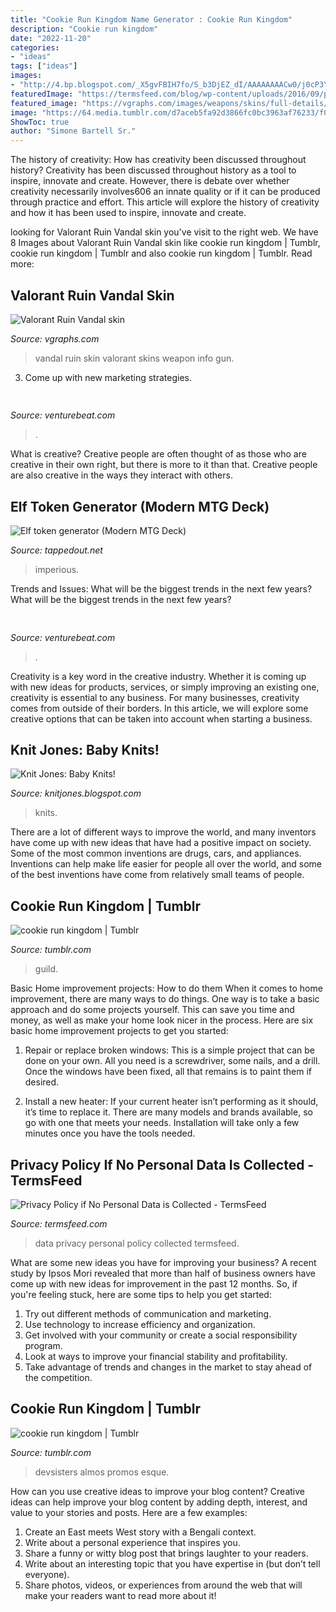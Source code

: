 ```yaml
---
title: "Cookie Run Kingdom Name Generator : Cookie Run Kingdom"
description: "Cookie run kingdom"
date: "2022-11-20"
categories:
- "ideas"
tags: ["ideas"]
images:
- "http://4.bp.blogspot.com/_X5gvFBIH7fo/S_b3DjEZ_dI/AAAAAAAACw0/j0cP3YjTqHU/w1200-h630-p-nu/IMG_2561.JPG"
featuredImage: "https://termsfeed.com/blog/wp-content/uploads/2016/09/privacy-policy-if-no-personal-data-is-collected-1.jpg"
featured_image: "https://vgraphs.com/images/weapons/skins/full-details/valorant-ruin-vandal-weapon-skin.png"
image: "https://64.media.tumblr.com/d7aceb5fa92d3866fc0bc3963af76233/f0cd9b9171325bb2-9b/s640x960/7b5704b0e9fed9df612831e20cbb1c7b3d6ca5b4.png"
ShowToc: true
author: "Simone Bartell Sr."
---
```



The history of creativity: How has creativity been discussed throughout history?
Creativity has been discussed throughout history as a tool to inspire, innovate and create. However, there is debate over whether creativity necessarily involves606
an innate quality or if it can be produced through practice and effort. This article will explore the history of creativity and how it has been used to inspire, innovate and create.

	

		
looking for Valorant Ruin Vandal skin you've visit to the right web. We have 8 Images about Valorant Ruin Vandal skin like cookie run kingdom | Tumblr, cookie run kingdom | Tumblr and also cookie run kingdom | Tumblr. Read more:
		
    
## Valorant Ruin Vandal Skin

<img loading=lazy src="https://vgraphs.com/images/weapons/skins/full-details/valorant-ruin-vandal-weapon-skin.png" onerror="this.onerror=null;this.src='https://tse2.mm.bing.net/th?id=OIP.GRZlPueZ_Gf7Yr2fDEK7_QHaC7&amp;pid=15.1';" alt="Valorant Ruin Vandal skin">

_Source: vgraphs.com_

>vandal ruin skin valorant skins weapon info gun. 

	

3. Come up with new marketing strategies.

    
## 

<img loading=lazy src="https://venturebeat.com/wp-content/uploads/2018/12/amber-33-sized.jpg?w=800" onerror="this.onerror=null;this.src='https://tse1.mm.bing.net/th?id=OIP.veBmFWX3HXV8NVuPMrjrHAHaE7&amp;pid=15.1';" alt="">

_Source: venturebeat.com_

>. 

	

What is creative?
Creative people are often thought of as those who are creative in their own right, but there is more to it than that. Creative people are also creative in the ways they interact with others.

    
## Elf Token Generator (Modern MTG Deck)

<img loading=lazy src="https://static.tappedout.net/mtg-cards-2/duel-decks-elves-vs-goblins/imperious-perfect/imperious-perfect-cropped.jpg" onerror="this.onerror=null;this.src='https://tse4.mm.bing.net/th?id=OIP.tE2S7d7t5ke4XXOBaJwTqwAAAA&amp;pid=15.1';" alt="Elf token generator (Modern MTG Deck)">

_Source: tappedout.net_

>imperious. 

	

Trends and Issues: What will be the biggest trends in the next few years?
What will be the biggest trends in the next few years?

    
## 

<img loading=lazy src="https://venturebeat.com/wp-content/uploads/2019/11/sirired.jpg" onerror="this.onerror=null;this.src='https://tse3.mm.bing.net/th?id=OIP.JLRusF0NhdqAVoxmYe6LnQHaDt&amp;pid=15.1';" alt="">

_Source: venturebeat.com_

>. 

	

Creativity is a key word in the creative industry. Whether it is coming up with new ideas for products, services, or simply improving an existing one, creativity is essential to any business. For many businesses, creativity comes from outside of their borders. In this article, we will explore some creative options that can be taken into account when starting a business.

    
## Knit Jones: Baby Knits!

<img loading=lazy src="http://4.bp.blogspot.com/_X5gvFBIH7fo/S_b3DjEZ_dI/AAAAAAAACw0/j0cP3YjTqHU/w1200-h630-p-nu/IMG_2561.JPG" onerror="this.onerror=null;this.src='https://tse1.mm.bing.net/th?id=OIP.EZUS-MQWtYLvTfXAOfkcIwHaD4&amp;pid=15.1';" alt="Knit Jones: Baby Knits!">

_Source: knitjones.blogspot.com_

>knits. 

	

There are a lot of different ways to improve the world, and many inventors have come up with new ideas that have had a positive impact on society. Some of the most common inventions are drugs, cars, and appliances. Inventions can help make life easier for people all over the world, and some of the best inventions have come from relatively small teams of people.

    
## Cookie Run Kingdom | Tumblr

<img loading=lazy src="https://64.media.tumblr.com/d7aceb5fa92d3866fc0bc3963af76233/f0cd9b9171325bb2-9b/s640x960/7b5704b0e9fed9df612831e20cbb1c7b3d6ca5b4.png" onerror="this.onerror=null;this.src='https://tse3.mm.bing.net/th?id=OIP.T20-8diCzYOgseUj5QrlkwHaEK&amp;pid=15.1';" alt="cookie run kingdom | Tumblr">

_Source: tumblr.com_

>guild. 

	

Basic Home improvement projects: How to do them
When it comes to home improvement, there are many ways to do things. One way is to take a basic approach and do some projects yourself. This can save you time and money, as well as make your home look nicer in the process. Here are six basic home improvement projects to get you started:
1) Repair or replace broken windows: This is a simple project that can be done on your own. All you need is a screwdriver, some nails, and a drill. Once the windows have been fixed, all that remains is to paint them if desired.

2) Install a new heater: If your current heater isn’t performing as it should, it’s time to replace it. There are many models and brands available, so go with one that meets your needs. Installation will take only a few minutes once you have the tools needed.

    
## Privacy Policy If No Personal Data Is Collected - TermsFeed

<img loading=lazy src="https://termsfeed.com/blog/wp-content/uploads/2016/09/privacy-policy-if-no-personal-data-is-collected-1.jpg" onerror="this.onerror=null;this.src='https://tse4.mm.bing.net/th?id=OIP.yCIr-ui_IbznEDYJMdF2zAHaEA&amp;pid=15.1';" alt="Privacy Policy if No Personal Data is Collected - TermsFeed">

_Source: termsfeed.com_

>data privacy personal policy collected termsfeed. 

	

What are some new ideas you have for improving your business?
A recent study by Ipsos Mori revealed that more than half of business owners have come up with new ideas for improvement in the past 12 months. So, if you're feeling stuck, here are some tips to help you get started: 
1. Try out different methods of communication and marketing.
2. Use technology to increase efficiency and organization.
3. Get involved with your community or create a social responsibility program.
4. Look at ways to improve your financial stability and profitability.
5. Take advantage of trends and changes in the market to stay ahead of the competition.

    
## Cookie Run Kingdom | Tumblr

<img loading=lazy src="https://66.media.tumblr.com/b604186f6017b3c9adb50f73491f54b7/tumblr_pz4h97iENJ1y0mxa3o1_500.jpg" onerror="this.onerror=null;this.src='https://tse1.mm.bing.net/th?id=OIP.UrX2H8JVSIv-QvsA_lC8YwHaDt&amp;pid=15.1';" alt="cookie run kingdom | Tumblr">

_Source: tumblr.com_

>devsisters almos promos esque. 

	

How can you use creative ideas to improve your blog content?
Creative ideas can help improve your blog content by adding depth, interest, and value to your stories and posts. Here are a few examples:
1. Create an East meets West story with a Bengali context.
2. Write about a personal experience that inspires you.
3. Share a funny or witty blog post that brings laughter to your readers.
4. Write about an interesting topic that you have expertise in (but don’t tell everyone).  
5. Share photos, videos, or experiences from around the web that will make your readers want to read more about it!

